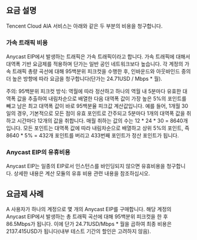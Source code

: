 ## 요금 설명
Tencent Cloud AIA 서비스는 아래와 같은 두 부분의 비용을 청구합니다.

### 가속 트래픽 비용
Anycast EIP에서 발생하는 트래픽은 가속 트래픽이라고 합니다. 가속 트래픽에 대해서 대역폭 기반 요금제를 적용하며 단가는 일반 공인 네트워크보다 높습니다. 각 계정의 가속 트래픽 총량 곡선에 대해 95백분위 피크컷을 수행한 후, 인바운드와 아웃바인드 중의 더 높은 방향에 따라 요금을 청구합니다(단가는 24.71USD / Mbps * 월).

주의:
95백분위 피크컷 방식: 역월에 따라 정산하고 하나의 역월 내 5분마다 유효한 대역폭 값을 추출하여 내림차순으로 배열한 다음 대역폭 값이 가장 높은 5%의 포인트를 빼고 남은 최고 대역폭 값이 바로 95백분율 피크값 계산값입니다. 
예를 들어, 1개월 30일의 경우, 기본적으로 모든 점이 유효 포인트로 간주되고 5분마다 1개의 대역폭 값을 취하고 시간마다 12개의 값을 취합니다. 매월 취하는 값의 수는 12 * 24 * 30 = 8640개입니다. 모든 포인트는 대역폭 값에 따라 내림차순으로 배열하고 상위 5%의 포인트, 즉 8640 * 5% = 432개 포인트를 버리고 433번째 포인트가 정산 포인트가 됩니다.

### Anycast EIP의 유휴비용
Anycast EIP는 일종의 EIP로서 인스턴스를 바인딩되지 않으면 유휴비용을 청구합니다. 상세한 내용은 계산 모듈의 유휴 비용 관련 내용을 참조하십시오.

## 요금제 사례
A 사용자가 하나의 계정으로 몇 개의 Anycast EIP를 구매합니다. 해당 계정의 Anycast EIP에서 발생하는 총 트래픽 곡선에 대해 95백분위 피크컷을 한 후 86.5Mbps가 됩니다. 이에 단가 24.71USD/Mbps * 월을 곱하여 최종 비용은 2137.415USD가 됩니다(내부 테스트 기간의 할인은 고려하지 않음).

